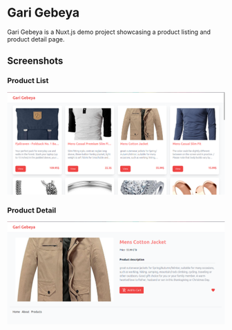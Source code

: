 # Gari Gebeya

Gari Gebeya is a Nuxt.js demo project showcasing a product listing and product detail page. 

## Screenshots

### Product List

![Product List](./screenshots/product-list.png)

### Product Detail

![Product Detail](./screenshots/product-detail.png)


